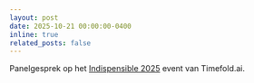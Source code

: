 ```yaml
---
layout: post
date: 2025-10-21 00:00:00-0400
inline: true
related_posts: false
---
```


Panelgesprek op het [Indispensible 2025](https://indispensable.timefold.ai/) event van Timefold.ai.